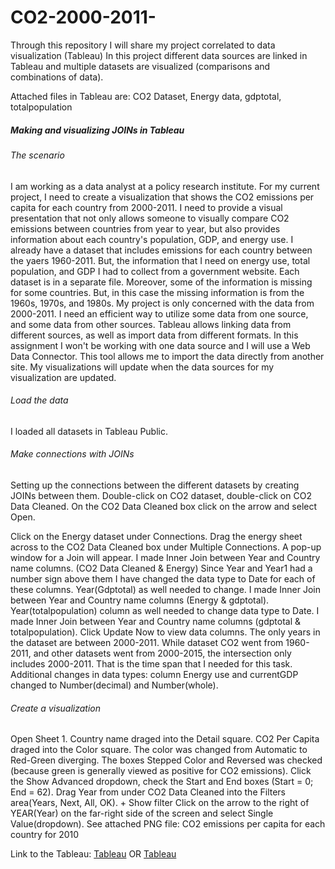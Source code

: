 # CO2-2000-2011-
Through this repository I will share my project correlated to data visualization (Tableau)
In this project different data sources are linked in Tableau and multiple datasets are visualized (comparisons and combinations of data).

Attached files in Tableau are: CO2 Dataset, Energy data, gdptotal, totalpopulation

##### Making and visualizing JOINs in Tableau 
###### The scenario
I am working as a data analyst at a policy research institute. For my current project, I need to create a visualization that shows the CO2 emissions per capita for each country from 2000-2011. I need to provide a visual presentation that not only allows someone to visually compare CO2 emissions between countries from year to year, but also provides information about each country's population, GDP, and energy use.
I already have a dataset that includes emissions for each country between the yaers 1960-2011. But, the information that I need on energy use, total population, and GDP I had to collect from a government website. Each dataset is in a separate file. Moreover, some of the information is missing for some countries. But, in this case the missing information is from the 1960s, 1970s, and 1980s.
My project is only concerned with the data from 2000-2011. I need an efficient way to utilize some data from one source, and some data from other sources. Tableau allows linking data from different sources, as well as import data from different formats. In this assignment I won't be working with one data source and I will use a Web Data Connector. This tool allows me to import the data directly from another site. My visualizations will update when the data sources for my visualization are updated. 

###### Load the data
I loaded all datasets in Tableau Public.

###### Make connections with JOINs
Setting up the connections between the different datasets by creating JOINs between them. 
Double-click on CO2 dataset, double-click on CO2 Data Cleaned.
On the CO2 Data Cleaned box click on the arrow and select Open.

Click on the Energy dataset under Connections.
Drag the energy sheet across to the CO2 Data Cleaned box under Multiple Connections. A pop-up window for a Join will appear.
I made Inner Join between Year and Country name columns. (CO2 Data Cleaned & Energy)
Since Year and Year1 had a number sign above them I have changed the data type to Date for each of these columns. 
Year(Gdptotal) as well needed to change.
I made Inner Join between Year and Country name columns (Energy & gdptotal).
Year(totalpopulation) column as well needed to change data type to Date.
I made Inner Join between Year and Country name columns (gdptotal & totalpopulation).
Click Update Now to view data columns.
The only years in the dataset are between 2000-2011. While dataset CO2 went from 1960-2011, and other datasets went from 2000-2015, the intersection only includes 2000-2011. That is the time span that I needed for this task.
Additional changes in data types: column Energy use and currentGDP changed to Number(decimal) and Number(whole).

###### Create a visualization
Open Sheet 1.
Country name draged into the Detail square.
CO2 Per Capita draged into the Color square.
The color was changed from Automatic to Red-Green diverging.
The boxes Stepped Color and Reversed was checked (because green is generally viewed as positive for CO2 emissions).
Click the Show Advanced dropdown, check the Start and End boxes (Start = 0; End = 62).
Drag Year from under CO2 Data Cleaned into the Filters area(Years, Next, All, OK). + Show filter
Click on the arrow to the right of YEAR(Year) on the far-right side of the screen and select Single Value(dropdown).
See attached PNG file: CO2 emissions per capita for each country for 2010






Link to the Tableau: [Tableau](https://public.tableau.com/shared/2T7Z9YYWT?:display_count=n&:origin=viz_share_link)
OR
[Tableau](https://public.tableau.com/shared/8XXSWF3MJ?:display_count=n&:origin=viz_share_link)








